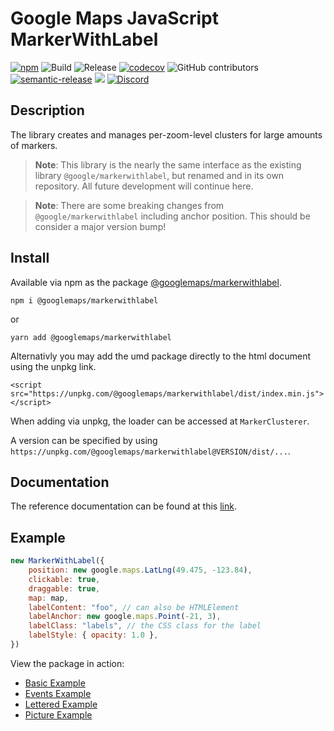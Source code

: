 # Google Maps JavaScript MarkerWithLabel

[![npm](https://img.shields.io/npm/v/@googlemaps/markerwithlabel)](https://www.npmjs.com/package/@googlemaps/markerwithlabel)
![Build](https://github.com/googlemaps/js-markerwithlabel/workflows/Build/badge.svg)
![Release](https://github.com/googlemaps/js-markerwithlabel/workflows/Release/badge.svg)
[![codecov](https://codecov.io/gh/googlemaps/js-markerwithlabel/branch/main/graph/badge.svg)](https://codecov.io/gh/googlemaps/js-markerwithlabel)
![GitHub contributors](https://img.shields.io/github/contributors/googlemaps/js-markerwithlabel?color=green)
[![semantic-release](https://img.shields.io/badge/%20%20%F0%9F%93%A6%F0%9F%9A%80-semantic--release-e10079.svg)](https://github.com/semantic-release/semantic-release)
[![](https://github.com/jpoehnelt/in-solidarity-bot/raw/main/static//badge-flat.png)](https://github.com/apps/in-solidarity)
[![Discord](https://img.shields.io/discord/676948200904589322?color=6A7EC2&logo=discord&logoColor=ffffff)](https://discord.gg/jRteCzP)

## Description

The library creates and manages per-zoom-level clusters for large amounts of markers.

> **Note**: This library is the nearly the same interface as the existing library `@google/markerwithlabel`, but renamed and in its own repository. All future development will continue here.

> **Note**: There are some breaking changes from `@google/markerwithlabel` including anchor position. This should be consider a major version bump!

## Install

Available via npm as the package [@googlemaps/markerwithlabel](https://www.npmjs.com/package/@googlemaps/markerwithlabel).

`npm i @googlemaps/markerwithlabel`

or

`yarn add @googlemaps/markerwithlabel`

Alternativly you may add the umd package directly to the html document using the unpkg link.

`<script src="https://unpkg.com/@googlemaps/markerwithlabel/dist/index.min.js"></script>`

When adding via unpkg, the loader can be accessed at `MarkerClusterer`.

A version can be specified by using `https://unpkg.com/@googlemaps/markerwithlabel@VERSION/dist/...`.

## Documentation

The reference documentation can be found at this [link](https://googlemaps.github.io/js-markerwithlabel/index.html).

## Example

```js
new MarkerWithLabel({
    position: new google.maps.LatLng(49.475, -123.84),
    clickable: true,
    draggable: true,
    map: map,
    labelContent: "foo", // can also be HTMLElement
    labelAnchor: new google.maps.Point(-21, 3),
    labelClass: "labels", // the CSS class for the label
    labelStyle: { opacity: 1.0 },
})
```

View the package in action:

- [Basic Example](https://googlemaps.github.io/js-markerwithlabel/examples/basic.html)
- [Events Example](https://googlemaps.github.io/js-markerwithlabel/examples/events.html)
- [Lettered Example](https://googlemaps.github.io/js-markerwithlabel/examples/lettered.html)
- [Picture Example](https://googlemaps.github.io/js-markerwithlabel/examples/picturelabel.html)
